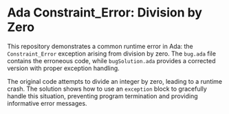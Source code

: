 # Ada Constraint_Error: Division by Zero

This repository demonstrates a common runtime error in Ada: the `Constraint_Error` exception arising from division by zero.  The `bug.ada` file contains the erroneous code, while `bugSolution.ada` provides a corrected version with proper exception handling.

The original code attempts to divide an integer by zero, leading to a runtime crash. The solution shows how to use an `exception` block to gracefully handle this situation, preventing program termination and providing informative error messages.
